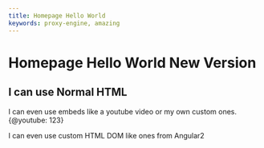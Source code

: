 ```yaml
---
title: Homepage Hello World
keywords: proxy-engine, amazing
---
```

<header-component></header-component>
# Homepage Hello World New Version
<h2>I can use Normal HTML</h2>

I can even use embeds like a youtube video or my own custom ones.
{@youtube: 123}

I can even use custom HTML DOM like ones from Angular2

<login></login>
<footer-component></footer-component>

